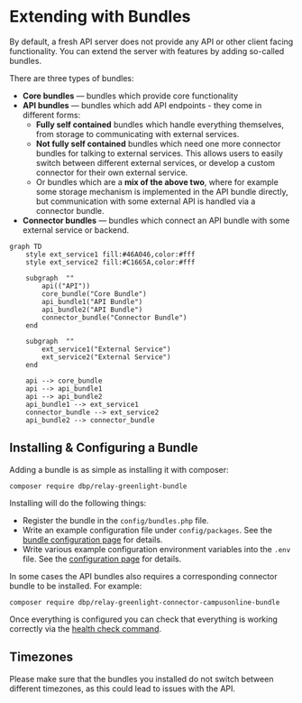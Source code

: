 # Extending with Bundles

By default, a fresh API server does not provide any API or other client facing
functionality. You can extend the server with features by adding so-called
bundles.

There are three types of bundles:

* **Core bundles** — bundles which provide core functionality
* **API bundles** — bundles which add API endpoints - they come in different
  forms:
    * **Fully self contained** bundles which handle everything themselves, from
      storage to communicating with external services.
    * **Not fully self contained** bundles which need one more connector bundles
      for talking to external services. This allows users to easily switch
      between different external services, or develop a custom connector for
      their own external service.
    * Or bundles which are a **mix of the above two**, where for example some
      storage mechanism is implemented in the API bundle directly, but
      communication with some external API is handled via a connector bundle.
* **Connector bundles** — bundles which connect an API bundle with some external
  service or backend.

```mermaid
graph TD
    style ext_service1 fill:#46A046,color:#fff
    style ext_service2 fill:#C1665A,color:#fff

    subgraph  ""
        api(("API"))
        core_bundle("Core Bundle")
        api_bundle1("API Bundle")
        api_bundle2("API Bundle")
        connector_bundle("Connector Bundle")
    end

    subgraph  ""
        ext_service1("External Service")
        ext_service2("External Service")
    end

    api --> core_bundle
    api --> api_bundle1
    api --> api_bundle2
    api_bundle1 --> ext_service1
    connector_bundle --> ext_service2
    api_bundle2 --> connector_bundle
```

## Installing & Configuring a Bundle

Adding a bundle is as simple as installing it with composer:

```shell
composer require dbp/relay-greenlight-bundle
```

Installing will do the following things:

* Register the bundle in the `config/bundles.php` file.
* Write an example configuration file under `config/packages`. See the [bundle
  configuration page](./config.md) for details.
* Write various example configuration environment variables into the `.env`
  file. See the [configuration page](./config.md) for details.

In some cases the API bundles also requires a corresponding connector bundle to
be installed. For example:

```shell
composer require dbp/relay-greenlight-connector-campusonline-bundle
```

Once everything is configured you can check that everything is working correctly
via the [health check command](./debugging.md#health-checks).

## Timezones

Please make sure that the bundles you installed do not switch between different timezones, as this could lead to issues with the API.
